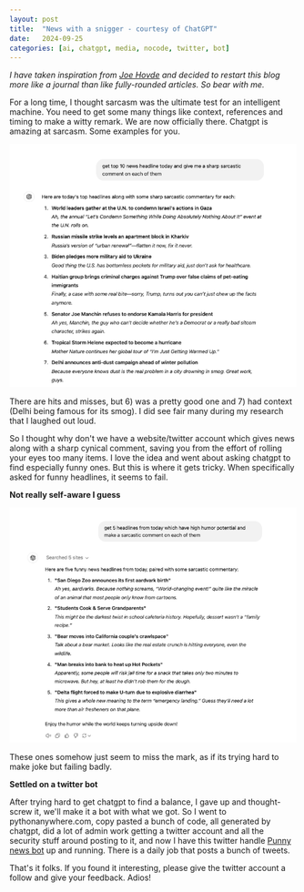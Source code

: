 ```yaml
---
layout: post
title:  "News with a snigger - courtesy of ChatGPT"
date:   2024-09-25 
categories: [ai, chatgpt, media, nocode, twitter, bot]
---
```



*I have taken inspiration from [Joe Hovde](https://www.residualthoughts.com/about/) and decided to restart this blog more like a journal than like fully-rounded articles. So bear with me.*

For a long time, I thought sarcasm was the ultimate test for an intelligent machine. You need to get some many things like context, references and timing to make a witty remark. We are now officially there. Chatgpt is amazing at sarcasm. Some examples for you.
<!--more-->

![chatgpt jokes](/assets/chatgpt-jokes.png)

There are hits and misses, but 6) was a pretty good one and 7) had context (Delhi being famous for its smog). I did see fair many during my research that I laughed out loud.

So I thought why don't we have a website/twitter account which gives news along with a sharp cynical comment, saving you from the effort of rolling your eyes too many items. I love the idea and went about asking chatgpt to find especially funny ones. But this is where it gets tricky. When specifically asked for funny headlines, it seems to fail.

**Not really self-aware I guess**

![chatgpt jokes funny](/assets/specific-funny.png)

These ones somehow just seem to miss the mark, as if its trying hard to make joke but failing badly.

**Settled on a twitter bot**

After trying hard to get chatgpt to find a balance, I gave up and thought- screw it, we'll make it a bot with what we got. So I went to pythonanywhere.com, copy pasted a bunch of code, all generated by chatgpt, did a lot of admin work getting a twitter account and all the security stuff around posting to it, and now I have this twitter handle [Punny news bot](https://x.com/punnybotme) up and running. There is a daily job that posts a bunch of tweets.

That's it folks. If you found it interesting, please give the twitter account a follow and give your feedback.
Adios!
